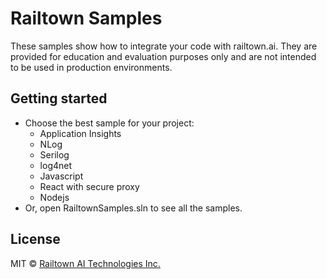 # Railtown Samples
These samples show how to integrate your code with railtown.ai. They are provided for education and evaluation purposes only and are not intended to be used in production environments.

## Getting started
- Choose the best sample for your project:
    - Application Insights
    - NLog
    - Serilog
    - log4net
    - Javascript
    - React with secure proxy
    - Nodejs
- Or, open RailtownSamples.sln to see all the samples.

## License

MIT  © [Railtown AI Technologies Inc.](https://www.railtown.ai/)
